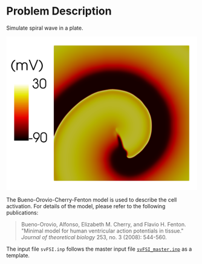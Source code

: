 
# **Problem Description**

Simulate spiral wave in a plate. 

<p align="center">
   <img src="./BO_S1S2_spiral_Ts470.0300.png" width="600">
</p>

The Bueno-Orovio-Cherry-Fenton model is used to describe the cell activation. For details of the model, please refer to the following publications:

> Bueno-Orovio, Alfonso, Elizabeth M. Cherry, and Flavio H. Fenton. "Minimal model for human ventricular action potentials in tissue." *Journal of theoretical biology* 253, no. 3 (2008): 544-560.

The input file `svFSI.inp` follows the master input file [`svFSI_master.inp`](./svFSI_master.inp) as a template.

